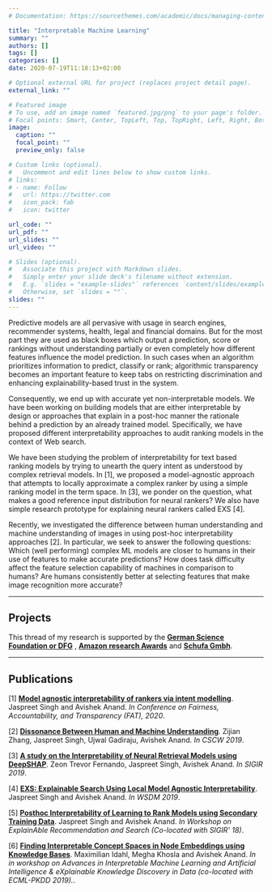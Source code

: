 ```yaml
---
# Documentation: https://sourcethemes.com/academic/docs/managing-content/

title: "Interpretable Machine Learning"
summary: ""
authors: []
tags: []
categories: []
date: 2020-07-19T11:18:13+02:00

# Optional external URL for project (replaces project detail page).
external_link: ""

# Featured image
# To use, add an image named `featured.jpg/png` to your page's folder.
# Focal points: Smart, Center, TopLeft, Top, TopRight, Left, Right, BottomLeft, Bottom, BottomRight.
image:
  caption: ""
  focal_point: ""
  preview_only: false

# Custom links (optional).
#   Uncomment and edit lines below to show custom links.
# links:
# - name: Follow
#   url: https://twitter.com
#   icon_pack: fab
#   icon: twitter

url_code: ""
url_pdf: ""
url_slides: ""
url_video: ""

# Slides (optional).
#   Associate this project with Markdown slides.
#   Simply enter your slide deck's filename without extension.
#   E.g. `slides = "example-slides"` references `content/slides/example-slides.md`.
#   Otherwise, set `slides = ""`.
slides: ""
---
```

Predictive models are all pervasive with usage in search engines, recommender systems, health, legal and financial domains. But for the most part they are used as black boxes which output a prediction, score or rankings without understanding partially or even completely how different features influence the model prediction.
In such cases when an algorithm prioritizes information to predict, classify or rank; algorithmic transparency becomes an important feature to keep tabs on restricting discrimination and enhancing explainability-based trust in the system.

Consequently, we end up with accurate yet non-interpretable models. We have been working on building models that are either interpretable by design or approaches that explain in a post-hoc manner the rationale behind a prediction by an already trained model. Specifically, we have proposed different interpretability approaches to audit ranking models in the context of Web search.

We have been studying the problem of interpretability for text based ranking models by trying to unearth the query intent as understood by complex retrieval models. In [1], we proposed a model-agnostic approach that attempts to locally approximate a complex ranker by using a simple ranking model in the term space. In [3], we ponder on the question, what makes a good reference input distribution for neural rankers? We also have simple research prototype for explaining neural rankers called EXS [4].

Recently, we investigated the difference between human understanding and machine understanding of images in using post-hoc interpretability approaches [2]. In particular, we seek to answer the following questions: Which (well performing) complex ML models are closer to humans in their use of features to make accurate predictions? How does task difficulty affect the feature selection capability of machines in comparison to humans? Are humans consistently better at selecting features that make image recognition more accurate?

---
## Projects

This thread of my research is supported by the **[German Science Foundation or DFG](wwww.dfg.de)** , **[Amazon research Awards](https://ara.amazon-ml.com/recipients/#2017)** and **[Schufa Gmbh](https://www.schufa.de/en/)**.

---
## Publications

[1] **[Model agnostic interpretability of rankers via intent modelling](https://dl.acm.org/doi/abs/10.1145/3351095.3375234)**. Jaspreet Singh and Avishek Anand. <em>In Conference on Fairness, Accountability, and Transparency (FAT), 2020</em>.

[2] **[Dissonance Between Human and Machine Understanding](http://www.l3s.de/~gadiraju/publications/CSCW2019.pdf)**. Zijian Zhang, Jaspreet Singh, Ujwal Gadiraju, Avishek Anand. <em>In CSCW 2019</em>.

[3] **[A study on the Interpretability of Neural Retrieval Models using DeepSHAP](https://arxiv.org/pdf/1907.06484.pdf)**. Zeon Trevor Fernando, Jaspreet Singh, Avishek Anand. <em>In SIGIR 2019</em>.

[4] **[EXS: Explainable Search Using Local Model Agnostic Interpretability](https://arxiv.org/pdf/1809.03857.pdf)**. Jaspreet Singh and Avishek Anand. <em>In WSDM 2019</em>.

[5] **[Posthoc Interpretability of Learning to Rank Models using Secondary Training Data](https://arxiv.org/pdf/1806.11330.pdf)**. Jaspreet Singh and Avishek Anand. <em>In Workshop on ExplainAble Recommendation and Search (Co-located with SIGIR' 18)</em>.

[6] **[Finding Interpretable Concept Spaces in Node Embeddings using Knowledge Bases](https://arxiv.org/pdf/1910.05030.pdf)**. Maximilian Idahl, Megha Khosla and Avishek Anand. <em>In in workshop on Advances in Interpretable Machine Learning and Artificial Intelligence & eXplainable Knowledge Discovery in Data (co-located with ECML-PKDD 2019).</em>.
